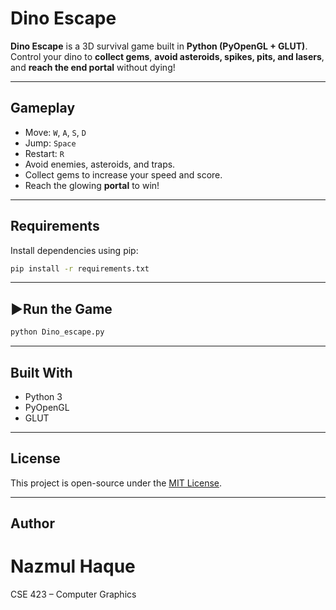 # Dino Escape

**Dino Escape** is a 3D survival game built in **Python (PyOpenGL + GLUT)**.  
Control your dino to **collect gems**, **avoid asteroids, spikes, pits, and lasers**, and **reach the end portal** without dying!

---

## Gameplay

- Move: `W`, `A`, `S`, `D`
- Jump: `Space`
- Restart: `R`
- Avoid enemies, asteroids, and traps.
- Collect gems to increase your speed and score.
- Reach the glowing **portal** to win!

---

## Requirements

Install dependencies using pip:

```bash
pip install -r requirements.txt
```

---

## ▶Run the Game

```bash
python Dino_escape.py
```

---

## Built With

- Python 3
- PyOpenGL
- GLUT

---

## License

This project is open-source under the [MIT License](LICENSE).

---

## Author

# Nazmul Haque

CSE 423 – Computer Graphics
